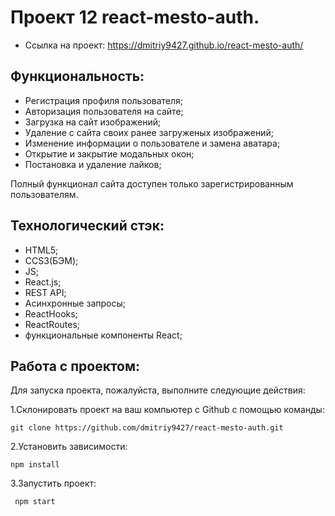 # Проект 12 react-mesto-auth.

- Ссылка на проект: https://dmitriy9427.github.io/react-mesto-auth/

## Функциональность: 
* Регистрация профиля пользователя;
* Авторизация пользователя на сайте;
* Загрузка на сайт изображений;
* Удаление с сайта своих ранее загруженых изображений;
* Изменение информации о пользователе и замена аватара;
* Открытие и закрытие модальных окон;
* Постановка и удаление лайков;

Полный функционал сайта доступен только зарегистрированным пользователям.

## Технологический стэк:
* HTML5;
* CCS3(БЭМ);
* JS;
* React.js;
* REST API;
* Асинхронные запросы;
* ReactHooks;
* ReactRoutes;
* функциональные компоненты React;

## Работа с проектом: 
Для запуска проекта, пожалуйста, выполните следующие действия:

1.Склонировать проект на ваш компьютер с Github с помощью команды:
  ```
 git clone https://github.com/dmitriy9427/react-mesto-auth.git
```

2.Установить зависимости:
 ```
 npm install
 ```
3.Запустить проект:
```
 npm start
```